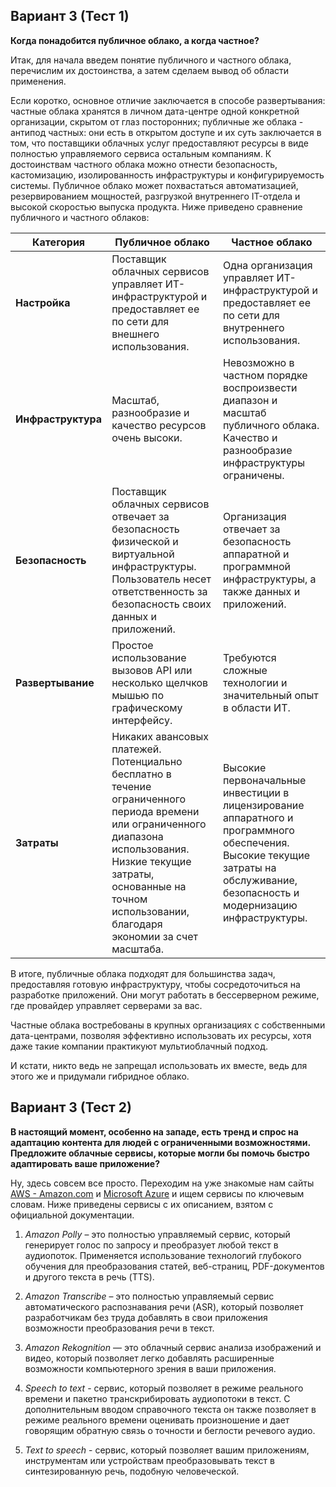 ## Вариант 3 (Тест 1)

**Когда понадобится публичное облако, а когда частное?**

Итак, для начала введем понятие публичного и частного облака, перечислим их достоинства, а затем сделаем вывод об области применения.

Если коротко, основное отличие заключается в способе развертывания: частные облака хранятся в личном дата-центре одной конкретной организации, скрытом от глаз посторонних; публичные же облака - антипод частных: они есть в открытом доступе и их суть заключается в том, что поставщики облачных услуг предоставляют ресурсы в виде полностью управляемого сервиса остальным компаниям.  К достоинствам частного облака можно отнести безопасность, кастомизацию, изолированность инфраструктуры и конфигурируемость системы. Публичное облако может похвастаться автоматизацией, резервированием мощностей, разгрузкой внутреннего IT-отдела и высокой скоростью выпуска продукта. Ниже приведено сравнение публичного и частного облаков:

| Категория     | Публичное облако                                                                 | Частное облако                                                                 |
|---------------|----------------------------------------------------------------------------------|--------------------------------------------------------------------------------|
| **Настройка** | Поставщик облачных сервисов управляет ИТ-инфраструктурой и предоставляет ее по сети для внешнего использования. | Одна организация управляет ИТ-инфраструктурой и предоставляет ее по сети для внутреннего использования. |
| **Инфраструктура** | Масштаб, разнообразие и качество ресурсов очень высоки.                                        | Невозможно в частном порядке воспроизвести диапазон и масштаб публичного облака. Качество и разнообразие инфраструктуры ограничены. |
| **Безопасность** | Поставщик облачных сервисов отвечает за безопасность физической и виртуальной инфраструктуры. Пользователь несет ответственность за безопасность своих данных и приложений. | Организация отвечает за безопасность аппаратной и программной инфраструктуры, а также данных и приложений. |
| **Развертывание** | Простое использование вызовов API или несколько щелчков мышью по графическому интерфейсу.                | Требуются сложные технологии и значительный опыт в области ИТ.                                |
| **Затраты**     | Никаких авансовых платежей. Потенциально бесплатно в течение ограниченного периода времени или ограниченного диапазона использования. Низкие текущие затраты, основанные на точном использовании, благодаря экономии за счет масштаба. | Высокие первоначальные инвестиции в лицензирование аппаратного и программного обеспечения. Высокие текущие затраты на обслуживание, безопасность и модернизацию инфраструктуры. |

В итоге, публичные облака подходят для большинства задач, предоставляя готовую инфраструктуру, чтобы сосредоточиться на разработке приложений. Они могут работать в бессерверном режиме, где провайдер управляет серверами за вас.

Частные облака востребованы в крупных организациях с собственными дата-центрами, позволяя эффективно использовать их ресурсы, хотя даже такие компании практикуют мультиоблачный подход.

И кстати, никто ведь не запрещал использовать их вместе, ведь для этого же и придумали гибридное облако.

## Вариант 3 (Тест 2)

**В настоящий момент, особенно на западе, есть тренд и спрос на адаптацию контента для людей с
ограниченными возможностями. Предложите облачные сервисы, которые могли бы помочь
быстро адаптировать ваше приложение?**

Ну, здесь совсем все просто. Переходим на уже знакомые нам сайты [AWS - Amazon.com](https://aws.amazon.com/ru/?nc2=h_lg) и [Microsoft Azure](https://azure.microsoft.com/de-de/pricing/purchase-options/azure-account/search?ef_id=_k_CjwKCAiApY-7BhBjEiwAQMrrEfidnsKQX6JgSsZPaWp7cxbuTWgEhHMXnJIXyNGJ9aufnOomusUsTBoC9L4QAvD_BwE_k_&OCID=AIDcmmzzaokddl_SEM__k_CjwKCAiApY-7BhBjEiwAQMrrEfidnsKQX6JgSsZPaWp7cxbuTWgEhHMXnJIXyNGJ9aufnOomusUsTBoC9L4QAvD_BwE_k_&gad_source=1&gclid=CjwKCAiApY-7BhBjEiwAQMrrEfidnsKQX6JgSsZPaWp7cxbuTWgEhHMXnJIXyNGJ9aufnOomusUsTBoC9L4QAvD_BwE) и ищем сервисы по ключевым словам. Ниже приведены сервисы с их описанием, взятом с официальной документации.

1. *Amazon Polly* – это полностью управляемый сервис, который генерирует голос по запросу и преобразует любой текст в аудиопоток. Применяется использование технологий глубокого обучения для преобразования статей, веб-страниц, PDF-документов и другого текста в речь (TTS).

2. *Amazon Transcribe* – это полностью управляемый сервис автоматического распознавания речи (ASR), который позволяет разработчикам без труда добавлять в свои приложения возможности преобразования речи в текст.

3. *Amazon Rekognition* — это облачный сервис анализа изображений и видео, который позволяет легко добавлять расширенные возможности компьютерного зрения в ваши приложения.

4. *Speech to text* - сервис, который позволяет в режиме реального времени и пакетно транскрибировать аудиопотоки в текст. С дополнительным вводом справочного текста он также позволяет в режиме реального времени оценивать произношение и дает говорящим обратную связь о точности и беглости речевого аудио.

5. *Text to speech* - сервис, который позволяет вашим приложениям, инструментам или устройствам преобразовывать текст в синтезированную речь, подобную человеческой.